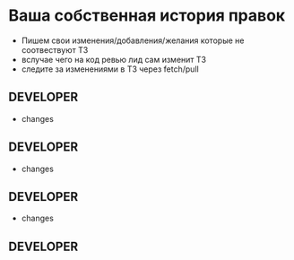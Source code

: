 # Ваша собственная история правок
- Пишем свои изменения/добавления/желания которые не соотвествуют ТЗ
- вслучае чего на код ревью лид сам изменит ТЗ
- следите за изменениями в ТЗ через fetch/pull

## DEVELOPER
- changes
## DEVELOPER
- changes
## DEVELOPER
- changes
## DEVELOPER
